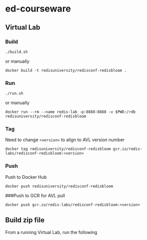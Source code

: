 # ed-courseware

## Virtual Lab

### Build

```
./build.sh
```

or manually

```
docker build -t redisuniversity/redisconf-redisbloom .
```

### Run

```
./run.sh
```

or manually

```
docker run --rm --name redis-lab -p:8888:8888 -v $PWD:/rdb redisuniversity/redisconf-redisbloom
```

### Tag

Need to change `<version>` to align to AVL version number

```
docker tag redisuniversity/redisconf-redisbloom gcr.io/redis-labs/redisconf-redisbloom:<version>
```

### Push

Push to Docker Hub

```
docker push redisuniversity/redisconf-redisbloom
```

###Push to GCR for AVL pull

```
docker push gcr.io/redis-labs/redisconf-redisbloom:<version>
```

## Build zip file

From a running Virtual Lab, run the following
